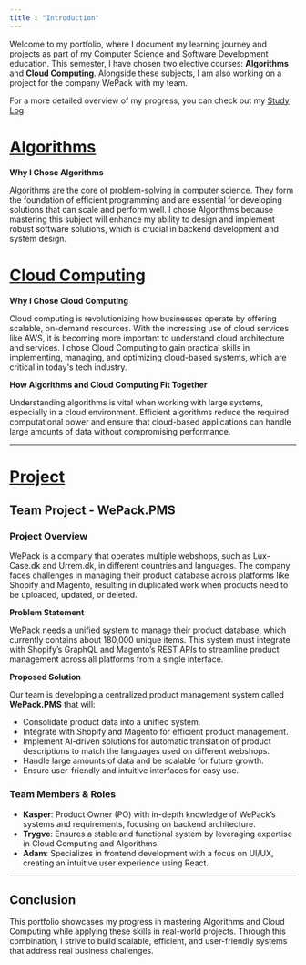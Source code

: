 ```yaml
---
title : "Introduction"
---
```


Welcome to my portfolio, where I document my learning journey and projects as part of my Computer Science and Software Development education. This semester, I have chosen two elective courses: **Algorithms** and **Cloud Computing**. Alongside these subjects, I am also working on a project for the company WePack with my team.

For a more detailed overview of my progress, you can check out my [Study Log](StudyLog.md).

# [Algorithms](Algorithms.md)

**Why I Chose Algorithms**

Algorithms are the core of problem-solving in computer science. They form the foundation of efficient programming and are essential for developing solutions that can scale and perform well. I chose Algorithms because mastering this subject will enhance my ability to design and implement robust software solutions, which is crucial in backend development and system design.

# [Cloud Computing](CloudComputing.md)

**Why I Chose Cloud Computing**

Cloud computing is revolutionizing how businesses operate by offering scalable, on-demand resources. With the increasing use of cloud services like AWS, it is becoming more important to understand cloud architecture and services. I chose Cloud Computing to gain practical skills in implementing, managing, and optimizing cloud-based systems, which are critical in today's tech industry.

**How Algorithms and Cloud Computing Fit Together**

Understanding algorithms is vital when working with large systems, especially in a cloud environment. Efficient algorithms reduce the required computational power and ensure that cloud-based applications can handle large amounts of data without compromising performance.

---

# [Project](Projects.md)

## Team Project - WePack.PMS

### Project Overview

WePack is a company that operates multiple webshops, such as Lux-Case.dk and Urrem.dk, in different countries and languages. The company faces challenges in managing their product database across platforms like Shopify and Magento, resulting in duplicated work when products need to be uploaded, updated, or deleted.

**Problem Statement**

WePack needs a unified system to manage their product database, which currently contains about 180,000 unique items. This system must integrate with Shopify’s GraphQL and Magento’s REST APIs to streamline product management across all platforms from a single interface.

**Proposed Solution**

Our team is developing a centralized product management system called **WePack.PMS** that will:

- Consolidate product data into a unified system.
- Integrate with Shopify and Magento for efficient product management.
- Implement AI-driven solutions for automatic translation of product descriptions to match the languages used on different webshops.
- Handle large amounts of data and be scalable for future growth.
- Ensure user-friendly and intuitive interfaces for easy use.

### Team Members & Roles

- **Kasper**: Product Owner (PO) with in-depth knowledge of WePack’s systems and requirements, focusing on backend architecture.
- **Trygve**: Ensures a stable and functional system by leveraging expertise in Cloud Computing and Algorithms.
- **Adam**: Specializes in frontend development with a focus on UI/UX, creating an intuitive user experience using React.

---

## Conclusion

This portfolio showcases my progress in mastering Algorithms and Cloud Computing while applying these skills in real-world projects. Through this combination, I strive to build scalable, efficient, and user-friendly systems that address real business challenges.
